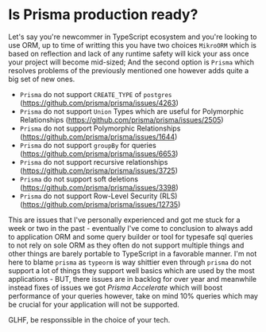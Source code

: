 # Is Prisma production ready?

Let's say you're newcommer in TypeScript ecosystem and you're looking to use ORM,
up to time of writting this you have two choices `MikroORM` which is based on
reflection and lack of any runtime safety will kick your ass once your project
will become mid-sized; And the second option is `Prisma` which resolves problems
of the previously mentioned one however adds quite a big set of new ones.

- `Prisma` do not support `CREATE_TYPE` of `postgres` (https://github.com/prisma/prisma/issues/4263)
- `Prisma` do not support `Union` Types which are useful for Polymorphic Relationships (https://github.com/prisma/prisma/issues/2505)
- `Prisma` do not support Polymorphic Relationships (https://github.com/prisma/prisma/issues/1644)
- `Prisma` do not support `groupBy` for queries (https://github.com/prisma/prisma/issues/6653)
- `Prisma` do not support recursive relationships (https://github.com/prisma/prisma/issues/3725)
- `Prisma` do not support soft deletions (https://github.com/prisma/prisma/issues/3398)
- `Prisma` do not support Row-Level Security (RLS) (https://github.com/prisma/prisma/issues/12735)

This are issues that I've personally experienced and got me stuck for a week or two in the past - eventually I've come
to conclusion to always add to application ORM and some query builder or tool for typesafe sql queries to not rely on
sole ORM as they often do not support multiple things and other things are barely portable to TypeScript in a favorable
manner. I'm not here to blame `prisma` as `typeorm` is way shittier even through `prisma` do not support a lot of
things they support well basics which are used by the most applications - BUT, there issues are in backlog for over
year and meanwhile instead fixes of issues we got *Prisma Accelerate* which will boost performance of your queries however,
take on mind 10% queries which may be crucial for your application will not be supported.

GLHF, be responssible in the choice of your tech.
